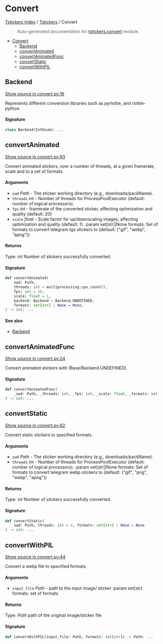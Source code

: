 # Convert

[Tstickers Index](../README.md#tstickers-index) / [Tstickers](./index.md#tstickers) / Convert

> Auto-generated documentation for [tstickers.convert](../../../tstickers/convert.py) module.

- [Convert](#convert)
  - [Backend](#backend)
  - [convertAnimated](#convertanimated)
  - [convertAnimatedFunc](#convertanimatedfunc)
  - [convertStatic](#convertstatic)
  - [convertWithPIL](#convertwithpil)

## Backend

[Show source in convert.py:16](../../../tstickers/convert.py#L16)

Represents different conversion libraries such as pyrlottie, and rlottie-python.

#### Signature

```python
class Backend(IntEnum): ...
```



## convertAnimated

[Show source in convert.py:93](../../../tstickers/convert.py#L93)

Convert animated stickers, over a number of threads, at a given framerate, scale and to a
set of formats.

#### Arguments

- `swd` *Path* - The sticker working directory (e.g., downloads/packName).
- `threads` *int* - Number of threads for ProcessPoolExecutor (default: number of
logical processors).
- `fps` *int* - framerate of the converted sticker, affecting optimization and
quality (default: 20)
- `scale` *float* - Scale factor for up/downscaling images, affecting optimization and
quality (default: 1).
:param set[str]|None formats: Set of formats to convert telegram tgs stickers to
(default: {"gif", "webp", "apng"})

#### Returns

Type: *int*
Number of stickers successfully converted.

#### Signature

```python
def convertAnimated(
    swd: Path,
    threads: int = multiprocessing.cpu_count(),
    fps: int = 20,
    scale: float = 1,
    backend: Backend = Backend.UNDEFINED,
    formats: set[str] | None = None,
) -> int: ...
```

#### See also

- [Backend](#backend)



## convertAnimatedFunc

[Show source in convert.py:24](../../../tstickers/convert.py#L24)

Convert animated stickers with (Base/Backend.UNDEFINED).

#### Signature

```python
def convertAnimatedFunc(
    _swd: Path, _threads: int, _fps: int, _scale: float, _formats: set[str] | None
) -> int: ...
```



## convertStatic

[Show source in convert.py:62](../../../tstickers/convert.py#L62)

Convert static stickers to specified formats.

#### Arguments

- `swd` *Path* - The sticker working directory (e.g., downloads/packName).
- `threads` *int* - Number of threads for ProcessPoolExecutor (default: number of
logical processors).
:param set[str]|None formats: Set of formats to convert telegram webp stickers to
(default: {"gif", "png", "webp", "apng"})

#### Returns

Type: *int*
Number of stickers successfully converted.

#### Signature

```python
def convertStatic(
    swd: Path, threads: int = 4, formats: set[str] | None = None
) -> int: ...
```



## convertWithPIL

[Show source in convert.py:44](../../../tstickers/convert.py#L44)

Convert a webp file to specified formats.

#### Arguments

- `input_file` *Path* - path to the input image/ sticker
:param set[str] formats: set of formats

#### Returns

Type: *Path*
path of the original image/sticker file

#### Signature

```python
def convertWithPIL(input_file: Path, formats: set[str]) -> Path: ...
```